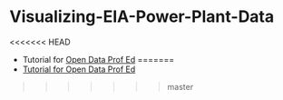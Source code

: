 # Visualizing-EIA-Power-Plant-Data

<<<<<<< HEAD
* Tutorial for [Open Data Prof Ed](https://cbdavis.github.io/Visualizing-EIA-Power-Plant-Data/OpenDataProfEd.html)
=======
* [Tutorial for Open Data Prof Ed](https://cbdavis.github.io/Visualizing-EIA-Power-Plant-Data/OpenDataProfEd.html)
>>>>>>> master
